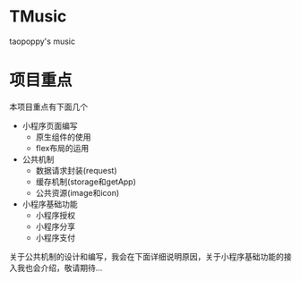 # TMusic
taopoppy's music 

# 项目重点
本项目重点有下面几个
+ 小程序页面编写
  + 原生组件的使用
  + flex布局的运用
+ 公共机制
  + 数据请求封装(request)
  + 缓存机制(storage和getApp)
  + 公共资源(image和icon)
+ 小程序基础功能
  + 小程序授权
  + 小程序分享
  + 小程序支付

关于公共机制的设计和编写，我会在下面详细说明原因，关于小程序基础功能的接入我也会介绍，敬请期待...